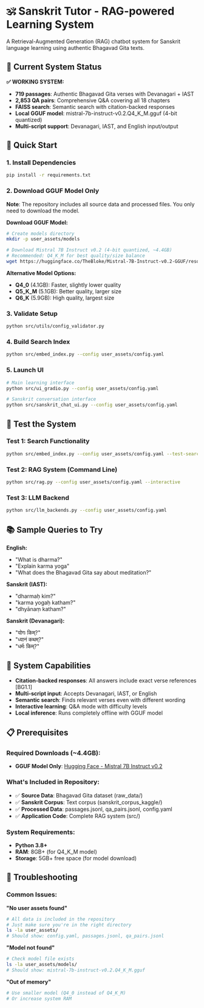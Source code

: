 # 🕉️ Sanskrit Tutor - RAG-powered Learning System

A Retrieval-Augmented Generation (RAG) chatbot system for Sanskrit language learning using authentic Bhagavad Gita texts.

## 🌟 Current System Status

**✅ WORKING SYSTEM:**
- **719 passages**: Authentic Bhagavad Gita verses with Devanagari + IAST
- **2,853 QA pairs**: Comprehensive Q&A covering all 18 chapters
- **FAISS search**: Semantic search with citation-backed responses
- **Local GGUF model**: mistral-7b-instruct-v0.2.Q4_K_M.gguf (4-bit quantized)
- **Multi-script support**: Devanagari, IAST, and English input/output

## 🚀 Quick Start

### 1. Install Dependencies
```bash
pip install -r requirements.txt
```

### 2. Download GGUF Model Only

**Note**: The repository includes all source data and processed files. You only need to download the model.

**Download GGUF Model:**
```bash
# Create models directory
mkdir -p user_assets/models

# Download Mistral 7B Instruct v0.2 (4-bit quantized, ~4.4GB)
# Recommended: Q4_K_M for best quality/size balance
wget https://huggingface.co/TheBloke/Mistral-7B-Instruct-v0.2-GGUF/resolve/main/mistral-7b-instruct-v0.2.Q4_K_M.gguf -O user_assets/models/mistral-7b-instruct-v0.2.Q4_K_M.gguf
```

**Alternative Model Options:**
- **Q4_0** (4.1GB): Faster, slightly lower quality
- **Q5_K_M** (5.1GB): Better quality, larger size
- **Q6_K** (5.9GB): High quality, largest size

### 3. Validate Setup
```bash
python src/utils/config_validator.py
```

### 4. Build Search Index
```bash
python src/embed_index.py --config user_assets/config.yaml
```

### 5. Launch UI
```bash
# Main learning interface
python src/ui_gradio.py --config user_assets/config.yaml

# Sanskrit conversation interface
python src/sanskrit_chat_ui.py --config user_assets/config.yaml
```

## 🧪 Test the System

### Test 1: Search Functionality
```bash
python src/embed_index.py --config user_assets/config.yaml --test-search "dharma"
```

### Test 2: RAG System (Command Line)
```bash
python src/rag.py --config user_assets/config.yaml --interactive
```

### Test 3: LLM Backend
```bash
python src/llm_backends.py --config user_assets/config.yaml
```

## 📚 Sample Queries to Try

**English:**
- "What is dharma?"
- "Explain karma yoga"
- "What does the Bhagavad Gita say about meditation?"

**Sanskrit (IAST):**
- "dharmaḥ kim?"
- "karma yogaḥ katham?"
- "dhyānaṃ katham?"

**Sanskrit (Devanagari):**
- "योगः किम्?"
- "ध्यानं कथम्?"
- "धर्मः किम्?"

## 🎯 System Capabilities

- **Citation-backed responses**: All answers include exact verse references [BG1.1]
- **Multi-script input**: Accepts Devanagari, IAST, or English
- **Semantic search**: Finds relevant verses even with different wording
- **Interactive learning**: Q&A mode with difficulty levels
- **Local inference**: Runs completely offline with GGUF model

## 📋 Prerequisites

### Required Downloads (~4.4GB):
- **GGUF Model Only**: [Hugging Face - Mistral 7B Instruct v0.2](https://huggingface.co/TheBloke/Mistral-7B-Instruct-v0.2-GGUF)

### What's Included in Repository:
- ✅ **Source Data**: Bhagavad Gita dataset (raw_data/)
- ✅ **Sanskrit Corpus**: Text corpus (sanskrit_corpus_kaggle/)
- ✅ **Processed Data**: passages.jsonl, qa_pairs.jsonl, config.yaml
- ✅ **Application Code**: Complete RAG system (src/)

### System Requirements:
- **Python 3.8+**
- **RAM**: 8GB+ (for Q4_K_M model)
- **Storage**: 5GB+ free space (for model download)

## 🔧 Troubleshooting

### Common Issues:

**"No user assets found"**
```bash
# All data is included in the repository
# Just make sure you're in the right directory
ls -la user_assets/
# Should show: config.yaml, passages.jsonl, qa_pairs.jsonl
```

**"Model not found"**
```bash
# Check model file exists
ls -la user_assets/models/
# Should show: mistral-7b-instruct-v0.2.Q4_K_M.gguf
```

**"Out of memory"**
```bash
# Use smaller model (Q4_0 instead of Q4_K_M)
# Or increase system RAM
```

